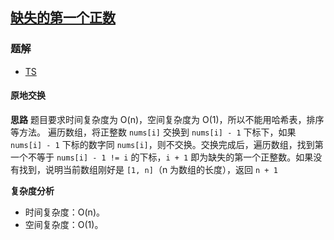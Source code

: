 ## [缺失的第一个正数](https://leetcode-cn.com/problems/first-missing-positive/)
### 题解
+ [TS](../../ts/128/41.ts)

#### 原地交换
**思路**
题目要求时间复杂度为 O(n)，空间复杂度为 O(1)，所以不能用哈希表，排序等方法。
遍历数组，将正整数 `nums[i]` 交换到 `nums[i] - 1` 下标下，如果 `nums[i] - 1` 下标的数字同 `nums[i]`，则不交换。交换完成后，遍历数组，找到第一个不等于 `nums[i] - 1 != i` 的下标，`i + 1` 即为缺失的第一个正整数。如果没有找到，说明当前数组刚好是 `[1, n]`（n 为数组的长度），返回 `n + 1`

**复杂度分析**
+ 时间复杂度：O(n)。
+ 空间复杂度：O(1)。